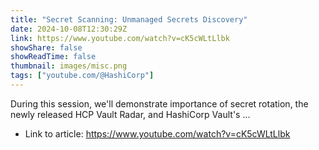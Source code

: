```yaml
---
title: "Secret Scanning: Unmanaged Secrets Discovery"
date: 2024-10-08T12:30:29Z
link: https://www.youtube.com/watch?v=cK5cWLtLlbk
showShare: false
showReadTime: false
thumbnail: images/misc.png
tags: ["youtube.com/@HashiCorp"]
---
```

During this session, we'll demonstrate importance of secret rotation, the newly released HCP Vault Radar, and HashiCorp Vault's ...

- Link to article: https://www.youtube.com/watch?v=cK5cWLtLlbk